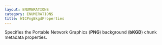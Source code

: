 ```yaml
---
layout: ENUMERATIONS
category: ENUMERATIONS
title: WICPngBkgdProperties
---
```


Specifies the Portable Network Graphics (**PNG**) background (**bKGD**) chunk metadata properties.
